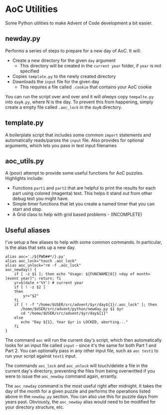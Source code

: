 # AoC Utilities
Some Python utilities to make Advent of Code development a bit easier.

## newday.<span>py
Performs a series of steps to prepare for a new day of AoC. It will:
* Create a new directory for the given `day` argument
   * This directory will be created in the `current year` folder, if `year` is not specified
* Copies `template.py` to the newly created directory
* Downloads the `input` file for the given day
   * This requires a file called `.cookie` that contains your AoC cookie

You can run the script over and over and it will *always* copy `tempalte.py` into `dayN.py`, where N is the day. To prevent this from happening, simply create a empty file called `.aoc_lock` in the `dayN` directory.

## template.<span>py
A boilerplate script that includes some common `import` statements and automatically reads/parses the `input` file. Also provides for optional arguments, which lets you pass in test input filenames

## aoc_utils.<span>py
A (poor) attempt to provide some useful functions for AoC puzzles. Highlights include:
* Functions `part1` and `part2` that are helpful to print the results for each part using colored (magenta) text. This helps it stand out from other debug text you might have.
* Simple timer functions that let you create a named timer that you can start and stop.
* A Grid class to help with grid based problems - (INCOMPLETE)

## Useful aliases
I've setup a few aliases to help with some common commands. In particular, is the alias that sets up a new day.
```
alias aoc='./${PWD##*/}.py'
alias aoc_lock="touch .aoc_lock"
alias aoc_unlock="rm -f .aoc_lock"
aoc_newday() {
    if [ -z $1 ]; then echo "Usage: ${FUNCNAME[0]} <day of month> [event year]"; return; fi
    yr=$(date +'%Y') # current year
    if [ ! -z $2 ]
    then
        yr="$2"
    fi
    if [ ! -f "/home/$USER/src/advent/$yr/day${1}/.aoc_lock" ]; then
       /home/$USER/src/advent/python/newday.py $1 $yr
       cd "/home/$USER/src/advent/$yr/day${1}"
    else
       echo "Day ${1}, Year $yr is LOCKED, aborting..."
    fi
}
```
The command `aoc` will run the current day's script, which then automatically looks for an input file called `input` - since it's the same for both Part 1 and Part 2. You can optionally pass in any other input file, such as `aoc test1` to run your script against `test1` input.

The commands `aoc_lock` and `aoc_unlock` will touch/delete a file in the current day's directory, preventing the files from being overwritted if you were to issue the `aoc_newday` command again, errantly.

The `aoc_newday` command is the most useful right after midnight. It takes the day of the month for a given puzzle and performs the operations listed above in the `newday.py` section. You can also use this for puzzle days from years past. Obviously, the `aoc_newday` alias would need to be modified for your directory structure, etc.